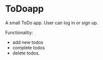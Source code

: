 # ToDoapp
A small ToDo app.
User can log in or sign up.

Functionality:
- add new todos
- complete todos
- delete todos.
